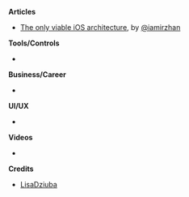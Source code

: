 
**Articles**

* [The only viable iOS architecture](https://medium.com/flawless-app-stories/the-only-viable-ios-architecture-c42f7b4c845d), by [@iamirzhan](https://twitter.com/iamirzhan)

**Tools/Controls**

* 

**Business/Career**

*

**UI/UX**

* 

**Videos**

*

**Credits**

* [LisaDziuba](https://github.com/lisadziuba)

